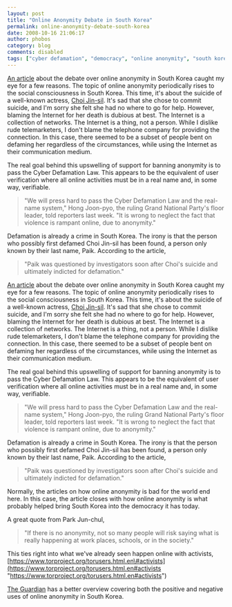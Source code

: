```yaml
---
layout: post
title: "Online Anonymity Debate in South Korea"
permalink: online-anonymity-debate-south-korea
date: 2008-10-16 21:06:17
author: phobos
category: blog
comments: disabled
tags: ["cyber defamation", "democracy", "online anonymity", "south korea", "whistleblowers"]
---
```


[An article](http://www.tmcnet.com/usubmit/-online-anonymity-hotly-debated-south-korea-/2008/10/15/3707066.htm) about the debate over online anonymity in South Korea caught my eye for a few reasons. The topic of online anonymity periodically rises to the social consciousness in South Korea. This time, it's about the suicide of a well-known actress, [Choi Jin-sil](http://en.wikipedia.org/wiki/Choi_Jin-sil). It's sad that she chose to commit suicide, and I'm sorry she felt she had no where to go for help. However, blaming the Internet for her death is dubious at best. The Internet is a collection of networks. The Internet is a thing, not a person. While I dislike rude telemarketers, I don't blame the telephone company for providing the connection. In this case, there seemed to be a subset of people bent on defaming her regardless of the circumstances, while using the Internet as their communication medium.

The real goal behind this upswelling of support for banning anonymity is to pass the Cyber Defamation Law. This appears to be the equivalent of user verification where all online activities must be in a real name and, in some way, verifiable.

> "We will press hard to pass the Cyber Defamation Law and the real-name system," Hong Joon-pyo, the ruling Grand National Party's floor leader, told reporters last week. "It is wrong to neglect the fact that violence is rampant online, due to anonymity."

Defamation is already a crime in South Korea. The irony is that the person who possibly first defamed Choi Jin-sil has been found, a person only known by their last name, Paik. According to the article,  

> "Paik was questioned by investigators soon after Choi's suicide and ultimately indicted for defamation."

<!-- more -->

[An article](http://www.tmcnet.com/usubmit/-online-anonymity-hotly-debated-south-korea-/2008/10/15/3707066.htm) about the debate over online anonymity in South Korea caught my eye for a few reasons. The topic of online anonymity periodically rises to the social consciousness in South Korea. This time, it's about the suicide of a well-known actress, [Choi Jin-sil](http://en.wikipedia.org/wiki/Choi_Jin-sil). It's sad that she chose to commit suicide, and I'm sorry she felt she had no where to go for help. However, blaming the Internet for her death is dubious at best. The Internet is a collection of networks. The Internet is a thing, not a person. While I dislike rude telemarketers, I don't blame the telephone company for providing the connection. In this case, there seemed to be a subset of people bent on defaming her regardless of the circumstances, while using the Internet as their communication medium.

The real goal behind this upswelling of support for banning anonymity is to pass the Cyber Defamation Law. This appears to be the equivalent of user verification where all online activities must be in a real name and, in some way, verifiable.

> "We will press hard to pass the Cyber Defamation Law and the real-name system," Hong Joon-pyo, the ruling Grand National Party's floor leader, told reporters last week. "It is wrong to neglect the fact that violence is rampant online, due to anonymity."

Defamation is already a crime in South Korea. The irony is that the person who possibly first defamed Choi Jin-sil has been found, a person only known by their last name, Paik. According to the article,  

> "Paik was questioned by investigators soon after Choi's suicide and ultimately indicted for defamation."

Normally, the articles on how online anonymity is bad for the world end here. In this case, the article closes with how online anonymity is what probably helped bring South Korea into the democracy it has today.

A great quote from Park Jun-chul,  

> "If there is no anonymity, not so many people will risk saying what is really happening at work places, schools, or in the society."

This ties right into what we've already seen happen online with activists, [https://www.torproject.org/torusers.html.en\#activists](https://www.torproject.org/torusers.html.en#activists "https://www.torproject.org/torusers.html.en#activists")

[The Guardian](http://www.guardian.co.uk/technology/2008/oct/09/news.internet) has a better overview covering both the positive and negative uses of online anonymity in South Korea.

